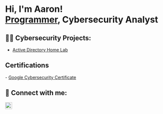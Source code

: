 <h1>Hi, I'm Aaron! <br/><a href="https://github.com/Developer-AaronB">Programmer</a>, <a>Cybersecurity Analyst </a></h1>

<h2>👨‍💻 Cybersecurity Projects:</h2>

- <a href="https://github.com/Developer-AaronB/ActiveDirectoryHomeLab/tree/main">Active Directory Home Lab</a>

<h2>Certifications</h2>
- <a href="https://www.credly.com/badges/abc3b787-4002-42dd-9ff7-013e7641b521/linked_in_profile">Google Cybersecurity Certificate</a>
<h2> 🤳 Connect with me:</h2>



[<img align="left" alt="AaronBotello | LinkedIn" width="22px" src="https://cdn.jsdelivr.net/npm/simple-icons@v3/icons/linkedin.svg" />][linkedin]


[linkedin]: https://www.linkedin.com/in/aaron-botello-032181246/

<!--
**joshmadakor1/joshmadakor1** is a ✨ _special_ ✨ repository because its `README.md` (this file) appears on your GitHub profile.

Here are some ideas to get you started:

- 🔭 I’m currently working on ...
- 🌱 I’m currently learning ...
- 👯 I’m looking to collaborate on ...
- 🤔 I’m looking for help with ...
- 💬 Ask me about ...
- 📫 How to reach me: ...
- 😄 Pronouns: ...
- ⚡ Fun fact: ...
-->
